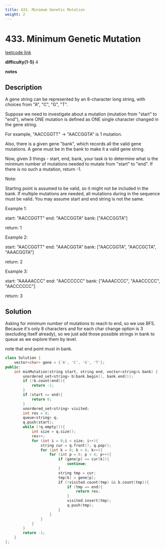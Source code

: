 ```yaml
---
title: 433. Minimum Genetic Mutation
weight: 2
---
```

# 433. Minimum Genetic Mutation
[leetcode link](https://leetcode.com/problems/minimum-genetic-mutation/)

**difficulty(1-5)** 
4

**notes**   


## Description
A gene string can be represented by an 8-character long string, with choices from "A", "C", "G", "T".

Suppose we need to investigate about a mutation (mutation from "start" to "end"), where ONE mutation is defined as ONE single character changed in the gene string.

For example, "AACCGGTT" -> "AACCGGTA" is 1 mutation.

Also, there is a given gene "bank", which records all the valid gene mutations. A gene must be in the bank to make it a valid gene string.

Now, given 3 things - start, end, bank, your task is to determine what is the minimum number of mutations needed to mutate from "start" to "end". If there is no such a mutation, return -1.

Note:

Starting point is assumed to be valid, so it might not be included in the bank.
If multiple mutations are needed, all mutations during in the sequence must be valid.
You may assume start and end string is not the same.
 

Example 1:

start: "AACCGGTT"
end:   "AACCGGTA"
bank: ["AACCGGTA"]

return: 1
 

Example 2:

start: "AACCGGTT"
end:   "AAACGGTA"
bank: ["AACCGGTA", "AACCGCTA", "AAACGGTA"]

return: 2
 

Example 3:

start: "AAAAACCC"
end:   "AACCCCCC"
bank: ["AAAACCCC", "AAACCCCC", "AACCCCCC"]

return: 3
 

## Solution
Asking for *minimum* number of mutations to reach to end, so we use BFS.
Because it's only 8 characters and for each char change option is 3 (excluding itself already), so we just add those possible strings in bank to queue as we explore them by level. 

note that end point must in bank.
 
```c++
class Solution {
    vector<char> gene = {'A', 'C', 'G', 'T'};
public:
    int minMutation(string start, string end, vector<string>& bank) {
        unordered_set<string> b(bank.begin(), bank.end());
        if (!b.count(end)){
            return -1;
        }
        if (start == end){
            return 0;
        }
        unordered_set<string> visited;
        int res = 0;
        queue<string> q;
        q.push(start);
        while (!q.empty()){
            int size = q.size();
            res++;
            for (int i = 0;i < size; i++){
                string cur = q.front(); q.pop();
                for (int k = 0; k < 8; k++){
                    for (int p = 0; p < 4; p++){
                        if (gene[p] == cur[k]){
                            continue;
                        }
                        string tmp = cur;
                        tmp[k] = gene[p];
                        if (!visited.count(tmp) && b.count(tmp)){
                            if (tmp == end){
                                return res;
                            }
                            visited.insert(tmp);
                            q.push(tmp);
                        }
                    }
                }
            }
        }
        return -1;
    }
};
```

